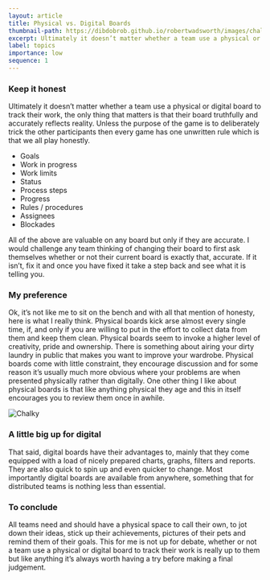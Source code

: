 ```yaml
---
layout: article
title: Physical vs. Digital Boards
thumbnail-path: https://dibdobrob.github.io/robertwadsworth/images/chalk.png
excerpt: Ultimately it doesn’t matter whether a team use a physical or digital board to track their work but that doesn't mean I don't have a favourite.
label: topics
importance: low
sequence: 1
---
```


### Keep it honest

Ultimately it doesn’t matter whether a team use a physical or digital board to track their work, the only thing that matters is that their board truthfully and accurately reflects reality. Unless the purpose of the game is to deliberately trick the other participants then every game has one unwritten rule which is that we all play honestly.  
  
* Goals  
* Work in progress  
* Work limits  
* Status  
* Process steps  
* Progress  
* Rules / procedures  
* Assignees  
* Blockades  

All of the above are valuable on any board but only if they are accurate. I would challenge any team thinking of changing their board to first ask themselves whether or not their current board is exactly that, accurate. If it isn’t, fix it and once you have fixed it take a step back and see what it is telling you.

### My preference
Ok, it’s not like me to sit on the bench and with all that mention of honesty, here is what I really think. Physical boards kick arse almost every single time, if, and only if you are willing to put in the effort to collect data from them and keep them clean. Physical boards seem to invoke a higher level of creativity, pride and ownership. There is something about airing your dirty laundry in public that makes you want to improve your wardrobe. 
Physical boards come with little constraint, they encourage discussion and for some reason it’s usually much more obvious where your problems are when presented physically rather than digitally. One other thing I like about physical boards is that like anything physical they age and this in itself encourages you to review them once in awhile.

![Chalky](https://dibdobrob.github.io/robertwadsworth/images/chalk.png)

### A little big up for digital
That said, digital boards have their advantages to, mainly that they come equipped with a load of nicely prepared charts, graphs, filters and reports. They are also quick to spin up and even quicker to change. Most importantly digital boards are available from anywhere, something that for distributed teams is nothing less than essential.

### To conclude
All teams need and should have a physical space to call their own, to jot down their ideas, stick up their achievements,  pictures of their pets and remind them of their goals. This for me is not up for debate, whether or not a team use a physical or digital board to track their work is really up to them but like anything it’s always worth having a try before making a final judgement.

